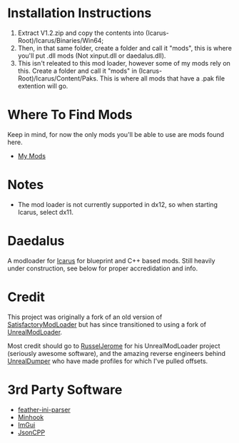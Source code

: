 # Installation Instructions
1. Extract V1.2.zip and copy the contents into (Icarus-Root)/Icarus/Binaries/Win64;
2. Then, in that same folder, create a folder and call it "mods", this is where you'll put .dll mods (Not xinput.dll or daedalus.dll).
3. This isn't releated to this mod loader, however some of my mods rely on this.  Create a folder and call it "mods" in (Icarus-Root)/Icarus/Content/Paks.  This is where all mods that have a .pak file extention will go.

# Where To Find Mods
Keep in mind, for now the only mods you'll be able to use are mods found here.
  * [My Mods](https://github.com/R3ap3r0fS0uls/Daedalus-Mods)

# Notes
* The mod loader is not currently supported in dx12, so when starting Icarus, select dx11.

# Daedalus
A modloader for [Icarus](https://store.steampowered.com/app/1149460/ICARUS/) for blueprint and
C++ based mods. Still heavily under construction, see below for proper accredidation and info.

# Credit
This project was originally a fork of an old version of 
[SatisfactoryModLoader](https://github.com/satisfactorymodding/SatisfactoryModLoader) but has since
transitioned to using a fork of [UnrealModLoader](https://github.com/RussellJerome/UnrealModLoader).

Most credit should go to [RusselJerome](https://github.com/RussellJerome) for his UnrealModLoader project
(seriously awesome software), and the amazing reverse engineers behind [UnrealDumper](https://github.com/guttir14/UnrealDumper-4.25)
who have made profiles for which I've pulled offsets.

# 3rd Party Software
  * [feather-ini-parser](https://github.com/Turbine1991/cpp-feather-ini-parser)
  * [Minhook](https://github.com/TsudaKageyu/minhook)
  * [ImGui](https://github.com/ocornut/imgui)
  * [JsonCPP](https://jsoncpp.docsforge.com)

